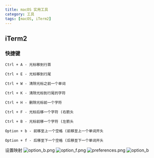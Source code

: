 ```yaml
---
title: macOS 实用工具
category: 工具
tags: [macOS, iTerm2]
---
```


## iTerm2

### 快捷键

```console
Ctrl + A - 光标移到行首

Ctrl + E - 光标移到行尾

Ctrl + W - 清除光标之前一个单词

Ctrl + K - 清除光标到行尾的字符

Ctrl + H - 删除光标前一个字符

Ctrl + F - 光标后移一个字符 (右箭头

Ctrl + B - 光标前移一个字符 (左箭头
```

```console
Option + b - 前移至上一个空格 (前移至上一个单词开头

Option + f - 后移至下一个空格 (后移至下一个单词开头
```

设置映射
![option_b.png](https://i.loli.net/2021/06/02/xwYO2ZP3Whupytj.png)
![option_f.png](https://i.loli.net/2021/06/02/bmKEjylAZpYM7wD.png)
![preferences.png](https://i.loli.net/2021/06/02/QiHPOKGlvIkLX92.png)
![option_b](https://zyuandong.github.io/blog_imgs/macos_tools/option_b.png)